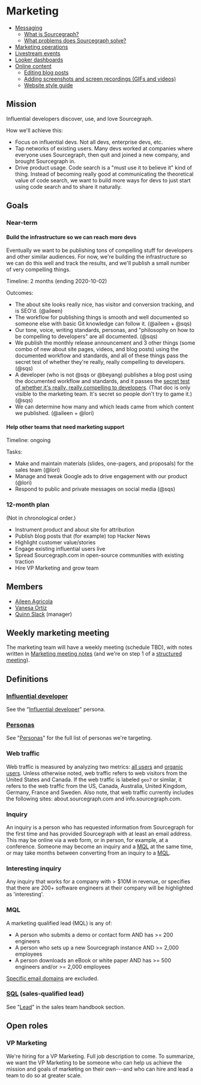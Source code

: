 # Marketing

- [Messaging](messaging.md)
  - [What is Sourcegraph?](messaging.md#sourcegraph-value-proposition)
  - [What problems does Sourcegraph solve?](messaging.md#what-problems-does-sourcegraph-solve)
- [Marketing operations](marketing_operations.md)
- [Livestream events](livestream.md)
- [Looker dashboards](https://sourcegraph.looker.com/browse/boards/2)
- [Online content](content.md)
  - [Editing blog posts](editing_blog_posts.md)
  - [Adding screenshots and screen recordings (GIFs and videos)](adding_screenshots_screen_recording.md)
  - [Website style guide](website_style_guide.md)

## Mission

Influential developers discover, use, and love Sourcegraph.

How we'll achieve this:

- Focus on influential devs. Not all devs, enterprise devs, etc.
- Tap networks of existing users. Many devs worked at companies where everyone uses Sourcegraph, then quit and joined a new company, and brought Sourcegraph in.
- Drive product usage. Code search is a "must use it to believe it" kind of thing. Instead of becoming really good at communicating the theoretical value of code search, we want to build more ways for devs to just start using code search and to share it naturally.

## Goals

### Near-term

#### Build the infrastructure so we can reach more devs

Eventually we want to be publishing tons of compelling stuff for developers and other similar audiences. For now, we're building the infrastructure so we can do this well and track the results, and we'll publish a small number of very compelling things.

Timeline: 2 months (ending 2020-10-02)

Outcomes:

- The about site looks really nice, has visitor and conversion tracking, and is SEO'd. (@aileen)
- The workflow for publishing things is smooth and well documented so someone else with basic Git knowledge can follow it. (@aileen + @sqs)
- Our tone, voice, writing standards, personas, and "philosophy on how to be compelling to developers" are all documented. (@sqs)
- We publish the monthly release announcement and 3 other things (some combo of new about site pages, videos, and blog posts) using the documented workflow and standards, and all of these things pass the secret test of whether they're really, really compelling to developers. (@sqs)
- A developer (who is not @sqs or @beyang) publishes a blog post using the documented workflow and standards, and it passes the [secret test of whether it's really, really compelling to developers](https://docs.google.com/document/d/1IgS9bq-wmCDKrGpydcJV1k_dzxulviyNAbaj7LLV-RY/edit). (That doc is only visible to the marketing team. It's secret so people don't try to game it.) (@sqs)
- We can determine how many and which leads came from which content we published. (@aileen + @lori)

#### Help other teams that need marketing support

Timeline: ongoing

Tasks:

- Make and maintain materials (slides, one-pagers, and proposals) for the sales team (@lori)
- Manage and tweak Google ads to drive engagement with our product (@lori)
- Respond to public and private messages on social media (@sqs)

### 12-month plan

(Not in chronological order.)

- Instrument product and about site for attribution
- Publish blog posts that (for example) top Hacker News
- Highlight customer value/stories
- Engage existing influential users live
- Spread Sourcegraph.com in open-source communities with existing traction
- Hire VP Marketing and grow team

## Members

- [Aileen Agricola](../../company/team/index.md#aileen-agricola)
- [Vanesa Ortiz](../../company/team/index.md#vanesa-ortiz-she-her)
- [Quinn Slack](../../company/team/index.md#quinn-slack) (manager)

## Weekly marketing meeting

The marketing team will have a weekly meeting (schedule TBD), with notes written in [Marketing meeting notes](https://docs.google.com/document/d/1HI4mo99ESQMnlkilP_OJuH0acKHYA8bDxOK7s-no4X4/edit#) (and we're on step 1 of a [structured meeting](https://about.sourcegraph.com/handbook/communication#structured-meetings)).

## Definitions

### [Influential developer](personas.md#influential-developer)

See the "[Influential developer](personas.md#influential-developer)" persona.

### [Personas](personas.md)

See "[Personas](personas.md)" for the full list of personas we're targeting.

### Web traffic

Web traffic is measured by analyzing two metrics: [all users](https://www.lovesdata.com/blog/google-analytics-glossary#user) and [organic users](https://theupperranks.com/blog/organic-search/). Unless otherwise noted, web traffic refers to web visitors from the United States and Canada. If the web traffic is labeled `geo7` or similar, it refers to the web traffic from the US, Canada, Australia, United Kingdom, Germany, France and Sweden. Also note, that web traffic currently includes the following sites: about.sourcegraph.com and info.sourcegraph.com.

### Inquiry

An inquiry is a person who has requested information from Sourcegraph for the first time and has provided Sourcegraph with at least an email address. This may be online via a web form, or in person, for example, at a conference. Someone may become an inquiry and a [MQL](#mql) at the same time, or may take months between converting from an inquiry to a [MQL](#mql).

### Interesting inquiry

Any inquiry that works for a company with > $10M in revenue, or specifies that there are 200+ software engineers at their company will be highlighted as 'interesting'.

### MQL

A marketing qualified lead (MQL) is any of:

- A person who submits a demo or contact form AND has >= 200 engineers
- A person who sets up a new Sourcegraph instance AND >= 2,000 employees
- A person downloads an eBook or white paper AND has >= 500 engineers and/or >= 2,000 employees

[Specific email domains](https://app.hubspot.com/property-settings/2762526/properties?action=edit&property=inbound_scoring_qualification&search=inbou&type=0-1) are excluded.

### [SQL](../sales/index.md#lead) (sales-qualified lead)

See "[Lead](../sales/index.md#lead)" in the sales team handbook section.

## Open roles

### VP Marketing

We're hiring for a VP Marketing. Full job description to come. To summarize, we want the VP Marketing to be someone who can help us achieve the mission and goals of marketing on their own---and who can hire and lead a team to do so at greater scale.
